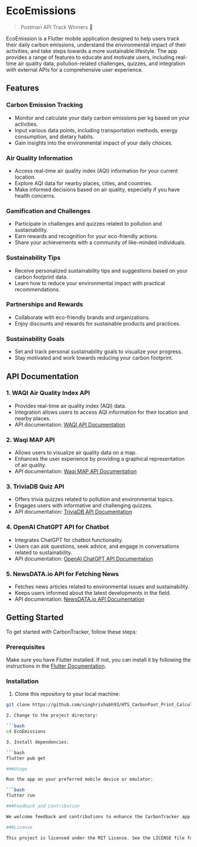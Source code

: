 # EcoEmissions

> Postman API Track Winners 🥇

EcoEmission is a Flutter mobile application designed to help users track their daily carbon emissions, understand the environmental impact of their activities, and take steps towards a more sustainable lifestyle. The app provides a range of features to educate and motivate users, including real-time air quality data, pollution-related challenges, quizzes, and integration with external APIs for a comprehensive user experience.


## Features

### Carbon Emission Tracking
- Monitor and calculate your daily carbon emissions per kg based on your activities.
- Input various data points, including transportation methods, energy consumption, and dietary habits.
- Gain insights into the environmental impact of your daily choices.

### Air Quality Information
- Access real-time air quality index (AQI) information for your current location.
- Explore AQI data for nearby places, cities, and countries.
- Make informed decisions based on air quality, especially if you have health concerns.

### Gamification and Challenges
- Participate in challenges and quizzes related to pollution and sustainability.
- Earn rewards and recognition for your eco-friendly actions.
- Share your achievements with a community of like-minded individuals.

### Sustainability Tips
- Receive personalized sustainability tips and suggestions based on your carbon footprint data.
- Learn how to reduce your environmental impact with practical recommendations.

### Partnerships and Rewards
- Collaborate with eco-friendly brands and organizations.
- Enjoy discounts and rewards for sustainable products and practices.

### Sustainability Goals
- Set and track personal sustainability goals to visualize your progress.
- Stay motivated and work towards reducing your carbon footprint.

## API Documentation

### 1. WAQI Air Quality Index API
- Provides real-time air quality index (AQI) data.
- Integration allows users to access AQI information for their location and nearby places.
- API documentation: [WAQI API Documentation](https://waqi.info/api)

### 2. Waqi MAP API
- Allows users to visualize air quality data on a map.
- Enhances the user experience by providing a graphical representation of air quality.
- API documentation: [Waqi MAP API Documentation](https://waqi.info/api/map)

### 3. TriviaDB Quiz API
- Offers trivia quizzes related to pollution and environmental topics.
- Engages users with informative and challenging quizzes.
- API documentation: [TriviaDB API Documentation](https://triviadb.net/docs)

### 4. OpenAI ChatGPT API for Chatbot
- Integrates ChatGPT for chatbot functionality.
- Users can ask questions, seek advice, and engage in conversations related to sustainability.
- API documentation: [OpenAI ChatGPT API Documentation](https://beta.openai.com/docs/)

### 5. NewsDATA.io API for Fetching News
- Fetches news articles related to environmental issues and sustainability.
- Keeps users informed about the latest developments in the field.
- API documentation: [NewsDATA.io API Documentation](https://newsdata.io/docs/)

## Getting Started

To get started with CarbonTracker, follow these steps:

### Prerequisites

Make sure you have Flutter installed. If not, you can install it by following the instructions in the [Flutter Documentation](https://flutter.dev/docs/get-started/install).

### Installation

1. Clone this repository to your local machine:

```bash
git clone https://github.com/singhrishabh93/HTS_CarbonFoot_Print_Calculator.git

2. Change to the project directory:

```bash
cd EcoEmissions

3. Install dependencies:

```bash
flutter pub get

###Usage

Run the app on your preferred mobile device or emulator:

```bash
flutter run

###Feedback and Contribution

We welcome feedback and contributions to enhance the CarbonTracker app. Feel free to open issues, suggest improvements, or contribute to the development of new features. Together, we can make a positive impact on the environment and promote sustainable living.

###License

This project is licensed under the MIT License. See the LICENSE file for details.
